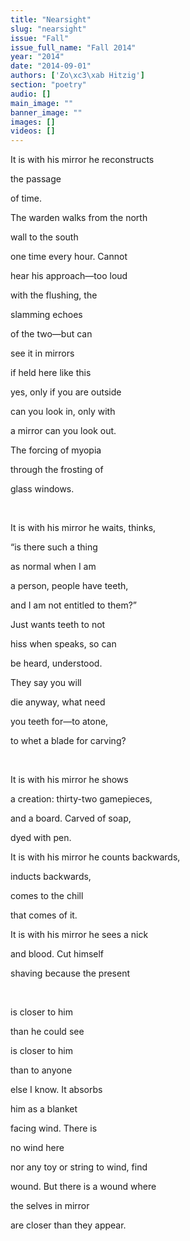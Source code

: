 ```yaml
---
title: "Nearsight"
slug: "nearsight"
issue: "Fall"
issue_full_name: "Fall 2014"
year: "2014"
date: "2014-09-01"
authors: ['Zo\xc3\xab Hitzig']
section: "poetry"
audio: []
main_image: ""
banner_image: ""
images: []
videos: []
---
```

It is with his mirror he reconstructs 

the passage

of time. 

The warden walks from the north

wall to the south

one time every hour. Cannot

hear his approach—too loud

with the flushing, the

slamming echoes 

of the two—but can

see it in mirrors

if held here like this

yes, only if you are outside 

can you look in, only with 

a mirror can you look out.

The forcing of myopia 

through the frosting of 

glass windows.

 

It is with his mirror he waits, thinks,

“is there such a thing

 as normal when I am 

a person, people have teeth,

and I am not entitled to them?”

 Just wants teeth to not 

 hiss when speaks, so can

be heard, understood.

They say you will

 die anyway, what need 

 you teeth for—to atone,

to whet a blade for carving?

 

It is with his mirror he shows  

a creation: thirty-two gamepieces,

and a board. Carved of soap,

dyed with pen. 

It is with his mirror he counts backwards,

 inducts backwards,

 comes to the chill

 that comes of it.

It is with his mirror he sees a nick 

 and blood. Cut himself

shaving because the present 

 

 is closer to him

than he could see

is closer to him

than to anyone

else I know. It absorbs 

him as a blanket 

facing wind. There is 

no wind here 

nor any toy or string to wind, find

wound. But there is a wound where 

the selves in mirror

are closer than they appear.

 

